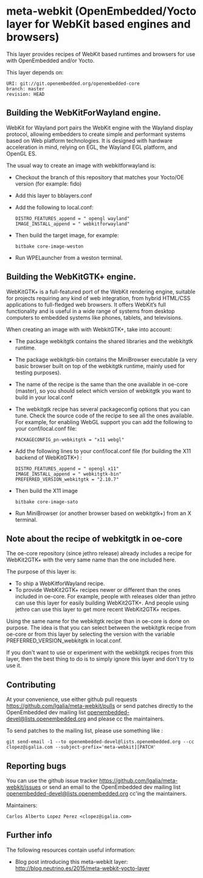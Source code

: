 meta-webkit (OpenEmbedded/Yocto layer for WebKit based engines and browsers)
============================================================================

This layer provides recipes of WebKit based runtimes and browsers for
use with OpenEmbedded and/or Yocto.

This layer depends on:

    URI: git://git.openembedded.org/openembedded-core
    branch: master
    revision: HEAD



Building the WebKitForWayland engine.
-------------------------------------


WebKit for Wayland port pairs the WebKit engine with the Wayland display protocol,
allowing embedders to create simple and performant systems based on Web platform technologies.
It is designed with hardware acceleration in mind, relying on EGL, the Wayland EGL platform, and OpenGL ES.

The usual way to create an image with webkitforwayland is:

  * Checkout the branch of this repository that matches your Yocto/OE version (for example: fido)
  * Add this layer to bblayers.conf
  * Add the following to local.conf:

        DISTRO_FEATURES_append = " opengl wayland"
        IMAGE_INSTALL_append = " webkitforwayland"

  * Then build the target image, for example:

        bitbake core-image-weston

  * Run WPELauncher from a weston terminal.

Building the WebKitGTK+ engine.
-------------------------------

WebKitGTK+ is a full-featured port of the WebKit rendering engine, suitable for projects
requiring any kind of web integration, from hybrid HTML/CSS applications to full-fledged
web browsers. It offers WebKit’s full functionality and is useful in a wide range of
systems from desktop computers to embedded systems like phones, tablets, and televisions.

When creating an image with with WebkitGTK+, take into account:

  * The package webkitgtk contains the shared libraries and the webkitgtk runtime.
  * The package webkitgtk-bin contains the MiniBrowser executable (a very basic browser
    built on top of the webkitgtk runtime, mainly used for testing purposes).
  * The name of the recipe is the same than the one available in oe-core (master),
    so you should select which version of webkitgtk you want to build in your local.conf
  * The webkitgtk recipe has several packageconfig options that you can tune. Check the
    source code of the recipe to see all the ones available. For example, for enabling
    WebGL support you can add the following to your conf/local.conf file:

        PACKAGECONFIG_pn-webkitgtk = "x11 webgl"

  * Add the following lines to your conf/local.conf file (for building the X11 backend of WebKitGTK+) :

        DISTRO_FEATURES_append = " opengl x11"
        IMAGE_INSTALL_append = " webkitgtk-bin"
        PREFERRED_VERSION_webkitgtk = "2.10.7"

  * Then build the X11 image

        bitbake core-image-sato

  * Run MiniBrowser (or another browser based on webkitgtk+) from an X terminal.


Note about the recipe of webkitgtk in oe-core
---------------------------------------------

The oe-core repository (since jethro release) already includes a recipe for WebKit2GTK+
with the very same name than the one included here.

The purpose of this layer is:

  * To ship a WebKitforWayland recipe.
  * To provide WebKit2GTK+ recipes newer or different than the ones included in oe-core.
    For example, people with releases older than jethro can use this layer for
    easily building WebKit2GTK+. And people using jethro can use this layer to get more
    recent WebKit2GTK+ recipes.


Using the same name for the webkitgtk recipe than in oe-core is done on purpose.
The idea is that you can select between the webkitgtk recipe from oe-core or from
this layer by selecting the version with the variable PREFERRED_VERSION_webkitgtk
in local.conf.

If you don't want to use or experiment with the webkitgtk recipes from this layer,
then the best thing to do is to simply ignore this layer and don't try to use it.

Contributing
------------

At your convenience, use either github pull requests <https://github.com/Igalia/meta-webkit/pulls>
or send patches directly to the OpenEmbedded dev mailing list <openembedded-devel@lists.openembedded.org>
and please cc the maintainers.

To send patches to the mailing list, please use something like :

    git send-email -1 --to openembedded-devel@lists.openembedded.org --cc clopez@igalia.com --subject-prefix='meta-webkit][PATCH'


Reporting bugs
--------------

 You can use the github issue tracker <https://github.com/Igalia/meta-webkit/issues>
 or send an email to the OpenEmbedded dev mailing list <openembedded-devel@lists.openembedded.org>
 cc'ing the maintainers.

Maintainers:

    Carlos Alberto Lopez Perez <clopez@igalia.com>


Further info
------------

 The following resources contain useful information:

  * Blog post introducing this meta-webkit layer: http://blog.neutrino.es/2015/meta-webkit-yocto-layer
